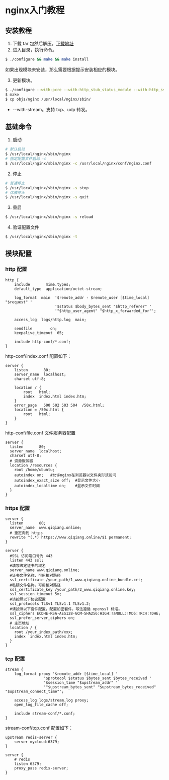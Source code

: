 # nginx入门教程

## 安装教程

1. 下载 tar 包然后解压。[下载地址](http://nginx.org/en/download.html)
2. 进入目录，执行命令。

```bash
$ ./configure && make && make install
```

如果出现模块未安装，那么需要根据提示安装相应的模块。

3. 更新模块。

```bash
$ ./configure --with-pcre --with-http_stub_status_module --with-http_ssl_module --with-stream
$ make
$ cp objs/nginx /usr/local/nginx/sbin/
```

- --with-stream。支持 tcp、udp 转发。

## 基础命令

1. 启动

```bash
# 默认启动
$ /usr/local/nginx/sbin/nginx
# 指定配置文件启动 -c
$ /usr/local/nginx/sbin/nginx -c /usr/local/nginx/conf/nginx.conf
```

2. 停止

```bash
# 普通停止
$ /usr/local/nginx/sbin/nginx -s stop
# 优雅停止
$ /usr/local/nginx/sbin/nginx -s quit
```

3. 重启

```bash
$ /usr/local/nginx/sbin/nginx -s reload
```

4. 验证配置文件

```bash
$ /usr/local/nginx/sbin/nginx -t
```

## 模块配置

### http 配置

```nginx
http {
    include       mime.types;
    default_type  application/octet-stream;

    log_format  main  '$remote_addr - $remote_user [$time_local] "$request" '
                      '$status $body_bytes_sent "$http_referer" '
                      '"$http_user_agent" "$http_x_forwarded_for"';

    access_log  logs/http.log  main;

    sendfile        on;
    keepalive_timeout  65;

    include http-conf/*.conf;
}
```

http-conf/index.conf 配置如下：

```nginx
server {
    listen       80;
    server_name  localhost;
    charset utf-8;

    location / {
        root   html;
        index  index.html index.htm;
    }
    error_page   500 502 503 504  /50x.html;
    location = /50x.html {
        root   html;
    }
}
```

http-conf/file.conf 文件服务器配置

```nginx
server {
  listen       80;
  server_name  localhost;
  charset utf-8;
  # 资源服务器
  location /resources {
    root /home/ubuntu;
    autoindex on;   #允许nginx在浏览器以文件夹形式访问
    autoindex_exact_size off;  #显示文件大小
    autoindex_localtime on;    #显示文件时间
  }
}
```

### https 配置

```nginx
server {
  listen       80;
  server_name  www.qiqiang.online;
  # 重定向到 https
  rewrite ^(.*) https://www.qiqiang.online/$1 permanent;
}

server {
  #SSL 访问端口号为 443
  listen 443 ssl;
  #填写绑定证书的域名
  server_name www.qiqiang.online;
  #证书文件名称，可用相对路径
  ssl_certificate /your_path/1_www.qiqiang.online_bundle.crt;
  #私钥文件名称，可用相对路径
  ssl_certificate_key /your_path/2_www.qiqiang.online.key;
  ssl_session_timeout 5m;
  #请按照以下协议配置  
  ssl_protocols TLSv1 TLSv1.1 TLSv1.2; 
  #请按照以下套件配置，配置加密套件，写法遵循 openssl 标准。
  ssl_ciphers ECDHE-RSA-AES128-GCM-SHA256:HIGH:!aNULL:!MD5:!RC4:!DHE;
  ssl_prefer_server_ciphers on;
  # 主页地址 
  location / {
    root /your_index_path/xxx;
    index  index.html index.htm;
  }
}
```

### tcp 配置

```nginx
stream {
    log_format proxy '$remote_addr [$time_local] '
                 '$protocol $status $bytes_sent $bytes_received '
                 '$session_time "$upstream_addr" '
                 '"$upstream_bytes_sent" "$upstream_bytes_received" "$upstream_connect_time"';

    access_log logs/stream.log proxy;
    open_log_file_cache off;

    include stream-conf/*.conf;
}
```

stream-conf/tcp.conf 配置如下：

```nginx
upstream redis-server {
    server mycloud:6379;
}

server {
    # redis
    listen 6379;
    proxy_pass redis-server;
}
```
